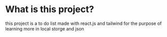 # What is this project?
this project is a to do list made with react.js and tailwind for the purpose of learning more in local storge and json
